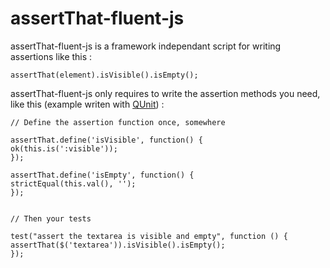# assertThat-fluent-js #

assertThat-fluent-js is a framework independant script for writing assertions like this :

	assertThat(element).isVisible().isEmpty();


assertThat-fluent-js only requires to write the assertion methods you need, like this (example writen with [QUnit](http://qunitjs.com/)) :

    // Define the assertion function once, somewhere
    
    assertThat.define('isVisible', function() {
	ok(this.is(':visible'));
    });

    assertThat.define('isEmpty', function() {
	strictEqual(this.val(), '');
    });
    
    
    // Then your tests
    
    test("assert the textarea is visible and empty", function () {
	assertThat($('textarea')).isVisible().isEmpty();
    });
